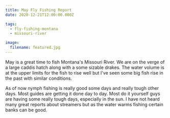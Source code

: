 ```yaml
---
title: May Fly Fishing Report
date: 2020-12-21T12:00:00.000Z

tags:
  - fly-fishing-montana
  - missouri-river

image:
  filename: featured.jpg
---
```


May is a great time to fish Montana's Missouri River. We are on the verge of a large caddis hatch along with a some sizable drakes. The water volume is at the upper limits for the fish to rise well but I've seen some big fish rise in the past with similar conditions.

As of now nymph fishing is really good some days and really tough other days. Most guides are getting it done day to day. Most do it yourself guys are having some really tough days, especially in the sun. I have not heard many great reports about streamers but as the water warms fishing certain banks can be good.
